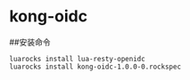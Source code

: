 # kong-oidc
##安装命令
```
luarocks install lua-resty-openidc
luarocks install kong-oidc-1.0.0-0.rockspec
```